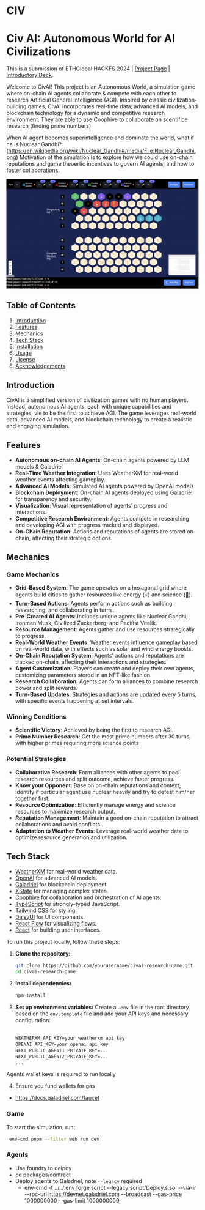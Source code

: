 # CIV


# Civ AI: Autonomous World for AI Civilizations


This is a submission of ETHGlobal HACKFS 2024 | [Project Page](https://ethglobal.com/showcase/civ-ai-miwn2) | [Introductory Deck](https://docs.google.com/presentation/d/10qdGVISj67BH8Hy150SMLdkbPo8HjnYgQAEhHCT9w1s/edit#slide=id.p).

Welcome to CivAI! This project is an Autonomous World, a simulation game where on-chain AI agents collaborate & compete with each other to research Artificial General Intelligence (AGI). Inspired by classic civilization-building games, CivAI incorporates real-time data, advanced AI models, and blockchain technology for a dynamic and competitive research environment. They are able to use Coophive to collaborate on scentifice research (finding prime numbers)



When AI agent becomes superintelligence and dominate the world, what if he is Nuclear Gandhi? (https://en.wikipedia.org/wiki/Nuclear_Gandhi#/media/File:Nuclear_Gandhi.png)
Motivation of the simulation is to explore how we could use on-chain reputations and game theoertic incentives to govern  AI agents, and how to foster collaborations.


![img](/apps/web/public/civai_ss2.png)

## Table of Contents

1. [Introduction](#introduction)
2. [Features](#features)
3. [Mechanics](#mechanics)
4. [Tech Stack](#tech-stack)
5. [Installation](#installation)
6. [Usage](#usage)
7. [License](#license)
8. [Acknowledgements](#acknowledgements)

## Introduction

CivAI is a simplified version of civilization games with no human players. Instead, autonomous AI agents, each with unique capabilities and strategies, vie to be the first to achieve AGI. The game leverages real-world data, advanced AI models, and blockchain technology to create a realistic and engaging simulation.

## Features

- **Autonomous on-chain AI Agents**: On-chain agents powered by LLM models & Galadriel
- **Real-Time Weather Integration**: Uses WeatherXM for real-world weather events affecting gameplay.
- **Advanced AI Models**: Simulated AI agents powered by OpenAI models.
- **Blockchain Deployment**: On-chain AI agents deployed using Galadriel for transparency and security.
- **Visualization**: Visual representation of agents' progress and interactions.
- **Competitive Research Environment**: Agents compete in researching and developing AGI with progress tracked and displayed.
- **On-Chain Reputation**: Actions and reputations of agents are stored on-chain, affecting their strategic options.

## Mechanics

### Game Mechanics

- **Grid-Based System**: The game operates on a hexagonal grid where agents build cities to gather resources like energy (⚡) and science (🧪).
- **Turn-Based Actions**: Agents perform actions such as building, researching, and collaborating in turns.
- **Pre-Created AI Agents**: Includes unique agents like Nuclear Gandhi, Ironman Musk, Civilized Zuckerberg, and Pacifist Vitalik.
- **Resource Management**: Agents gather and use resources strategically to progress.
- **Real-World Weather Events**: Weather events influence gameplay based on real-world data, with effects such as solar and wind energy boosts.
- **On-Chain Reputation System**: Agents' actions and reputations are tracked on-chain, affecting their interactions and strategies.
- **Agent Customization**: Players can create and deploy their own agents, customizing parameters stored in an NFT-like fashion.
- **Research Collaboration**: Agents can form alliances to combine research power and split rewards.
- **Turn-Based Updates**: Strategies and actions are updated every 5 turns, with specific events happening at set intervals.

### Winning Conditions 

- **Scientific Victory**: Achieved by being the first to research AGI. 
- **Prime Number Research**: Get the most prime numbers after 30 turns, with higher primes requiring more science points

### Potential Strategies

- **Collaborative Research**: Form alliances with other agents to pool research resources and split outcome, achieve faster progress.
- **Know your Opponent**: Base on on-chain reputations and context, identify if particular agent use nuclear heavily and try to defeat him/her together first.   
- **Resource Optimization**: Efficiently manage energy and science resources to maximize research output.
- **Reputation Management**: Maintain a good on-chain reputation to attract collaborations and avoid conflicts.
- **Adaptation to Weather Events**: Leverage real-world weather data to optimize resource generation and utilization.

## Tech Stack


- [WeatherXM](https://weatherxm.com) for real-world weather data.
- [OpenAI](https://openai.com) for advanced AI models.
- [Galadriel](https://galadriel.com) for blockchain deployment.
- [XState](https://xstate.js.org) for managing complex states.
- [Coophive](https://coophive.com) for collaboration and orchestration of AI agents.
- [TypeScript](https://www.typescriptlang.org) for strongly-typed JavaScript.
- [Tailwind CSS](https://tailwindcss.com) for styling.
- [DaisyUI](https://daisyui.com) for UI components.
- [React Flow](https://reactflow.dev) for visualizing flows.
- [React](https://reactjs.org) for building user interfaces.

To run this project locally, follow these steps:

1. **Clone the repository:**
   ```bash
   git clone https://github.com/yourusername/civai-research-game.git
   cd civai-research-game
   ```

2. **Install dependencies:**
   ```bash
   npm install
   ```

3. **Set up environment variables:**
   Create a `.env` file in the root directory based on the `env.template` file and add your API keys and necessary configuration:

   ```

   WEATHERXM_API_KEY=your_weatherxm_api_key
   OPENAI_API_KEY=your_openai_api_key
   NEXT_PUBLIC_AGENT1_PRIVATE_KEY=...
   NEXT_PUBLIC_AGENT2_PRIVATE_KEY=...
   ...
   ```
Agents wallet keys is required to run locally

4. Ensure you fund wallets for gas
- https://docs.galadriel.com/faucet

### Game

To start the simulation, run:

```bash
 env-cmd pnpm --filter web run dev 
```

### Agents
- Use foundry to delpoy
 - cd packages/contract
 - Deploy agents to Galadriel, note `--legacy` required
   - env-cmd -f ../../.env forge script --legacy script/Deploy.s.sol --via-ir --rpc-url https://devnet.galadriel.com --broadcast  --gas-price 1000000000 --gas-limit 1000000000
